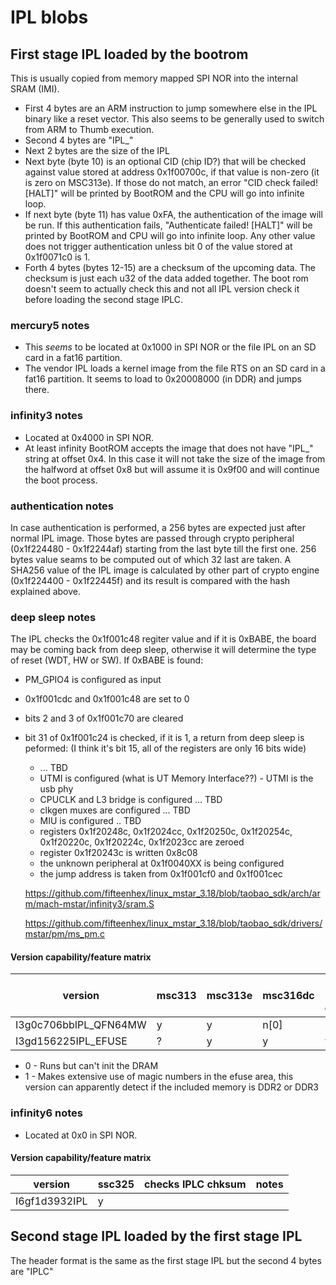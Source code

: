# IPL blobs

## First stage IPL loaded by the bootrom

This is usually copied from memory mapped SPI NOR into the internal SRAM (IMI).

- First 4 bytes are an ARM instruction to jump somewhere else in the IPL binary like a reset vector.
   This also seems to be generally used to switch from ARM to Thumb execution.
- Second 4 bytes are "IPL_"
- Next 2 bytes are the size of the IPL
- Next byte (byte 10) is an optional CID (chip ID?) that will be checked against value stored at address 0x1f00700c, if that value is non-zero (it is zero on MSC313e). If those do not match, an error "CID check failed! [HALT]" will be printed by BootROM and the CPU will go into infinite loop.
- If next byte (byte 11) has value 0xFA, the authentication of the image will be run. If this authentication fails, "Authenticate failed! [HALT]" will be printed by BootROM and CPU will go into infinite loop. Any other value does not trigger authentication unless bit 0 of the value stored at 0x1f0071c0 is 1.
- Forth 4 bytes (bytes 12-15) are a checksum of the upcoming data. The checksum is just each u32 of the data added together. The boot rom doesn't seem to actually check this and not all IPL version check it before loading the second stage IPLC.

### mercury5 notes

- This *seems* to be located at 0x1000 in SPI NOR or the file IPL on an SD card in a fat16 partition.
- The vendor IPL loads a kernel image from the file RTS on an SD card in a fat16 partition. It seems to load to 0x20008000 (in DDR) and jumps there.

### infinity3 notes

- Located at 0x4000 in SPI NOR.
- At least infinity BootROM accepts the image that does not have "IPL_" string at offset 0x4. In this case it will not take the size of the image from the halfword at offset 0x8 but will assume it is 0x9f00 and will continue the boot process.

### authentication notes

In case authentication is performed, a 256 bytes are expected just after normal IPL image. Those bytes are passed through crypto peripheral (0x1f224480 - 0x1f2244af) starting from the last byte till the first one. 256 bytes value seams to be computed out of which 32 last are taken.
A SHA256 value of the IPL image is calculated by other part of crypto engine (0x1f224400 - 0x1f22445f) and its result is compared with the hash explained above.

### deep sleep notes

The IPL checks the 0x1f001c48 regiter value and if it is 0xBABE,
the board may be coming back from deep sleep, otherwise it will determine the type of reset (WDT, HW or SW). 
If 0xBABE is found:
* PM_GPIO4 is configured as input
* 0x1f001cdc and 0x1f001c48 are set to 0
* bits 2 and 3 of 0x1f001c70 are cleared
* bit 31 of 0x1f001c24 is checked, if it is 1, a return from deep sleep is peformed: (I think it's bit 15, all of the registers are only 16 bits wide)
  * ... TBD
  * UTMI is configured (what is UT Memory Interface??) - UTMI is the usb phy
  * CPUCLK and L3 bridge is configured ... TBD
  * clkgen muxes are configured ... TBD
  * MIU is configured .. TBD
  * registers 0x1f20248c, 0x1f2024cc, 0x1f20250c, 0x1f20254c, 0x1f20220c, 0x1f20224c, 0x1f2023cc are zeroed
  * register 0x1f20243c is written 0x8c08
  * the unknown peripheral at 0x1f0040XX is being configured
  * the jump address is taken from 0x1f001cf0 and 0x1f001cec
  
  https://github.com/fifteenhex/linux_mstar_3.18/blob/taobao_sdk/arch/arm/mach-mstar/infinity3/sram.S
  
  https://github.com/fifteenhex/linux_mstar_3.18/blob/taobao_sdk/drivers/mstar/pm/ms_pm.c

#### Version capability/feature matrix

| version               | msc313 | msc313e | msc316dc | checks IPLC chksum | notes |
|-----------------------|--------|---------|----------|--------------------|-------|
| I3g0c706bbIPL_QFN64MW | y      | y       | n[0]     | n                  |       |
| I3gd156225IPL_EFUSE   | ?      | y       | y        | y                  |[1]    |

- 0 - Runs but can't init the DRAM
- 1 - Makes extensive use of magic numbers in the efuse area, this version can apparently
      detect if the included memory is DDR2 or DDR3

### infinity6 notes

- Located at 0x0 in SPI NOR.

#### Version capability/feature matrix

| version               | ssc325 | checks IPLC chksum | notes |
|-----------------------|--------|--------------------|-------|
| I6gf1d3932IPL         | y      |                    |       |

## Second stage IPL loaded by the first stage IPL

The header format is the same as the first stage IPL but the second 4 bytes are "IPLC"




